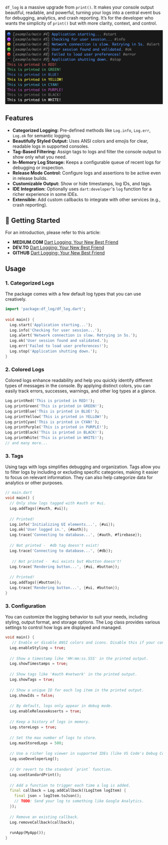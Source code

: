 `df_log` is a massive upgrade from `print()`. It makes your console output beautiful, readable, and powerful, turning your logs into a central event bus for debugging, analytics, and crash reporting. It’s for the developer who wants the simplicity of `print()` but with more clarity, context, and control.


<img src="https://raw.githubusercontent.com/dev-cetera/df_log/main/doc/assets/screenshot2.png" alt="Visual Studio Code Terminal" width="600">

## Features

- **Categorized Logging:** Pre-defined methods like `Log.info`, `Log.err`, `Log.ok` for semantic logging.
- **Beautifully Styled Output:** Uses ANSI colors and emojis for clear, readable logs in supported consoles.
- **Tag-Based Filtering:** Assign tags to logs and filter the console output to show only what you need.
- **In-Memory Log Storage:** Keeps a configurable queue of recent logs for debugging or inspection.
- **Release Mode Control:** Configure logs and assertions to be active even in release builds.
- **Customizable Output:** Show or hide timestamps, log IDs, and tags.
- **IDE Integration:** Optionally uses `dart:developer`'s `log` function for a richer experience in some IDEs.
- **Extensible:** Add custom callbacks to integrate with other services (e.g., crash reporting).

## 🚀 Getting Started

For an introduction, please refer to this article:

- **MEDIUM.COM** [Dart Logging: Your New Best Friend](https://medium.com/@dev-cetera/dart-logging-your-new-best-friend-7e0dbd701dc7)
- **DEV.TO** [Dart Logging: Your New Best Friend](https://dev.to/dev_cetera/dart-logging-your-new-best-friebd-ae1)
- **GITHUB** [Dart Logging: Your New Best Friend](https://github.com/dev-cetera/df_log/blob/main/ARTICLE.md)


## Usage

### 1. Categorized Logs

The package comes with a few default log types that you can use creatively.

```dart
import 'package:df_log/df_log.dart';

void main() {
  Log.start('Application starting...');
  Log.info('Checking for user session...');
  Log.alert('Network connection is slow. Retrying in 5s.');
  Log.ok('User session found and validated.');
  Log.err('Failed to load user preferences!');
  Log.stop('Application shutting down.');
}
```

### 2. Colored Logs

Colored logs enhance readability and help you quickly identify different types of messages in the console. By applying distinct colors, you can easily track errors, successes, warnings, and other log types at a glance.

```dart
Log.printRed('This is printed in RED!');
Log.printGreen('This is printed in GREEN!');
Log.printBlue('This is printed in BLUE!');
Log.printYellow('This is printed in YELLOW!');
Log.printCyan('This is printed in CYAN!');
Log.printPurple('This is printed in PURPLE!');
Log.printBlack('This is printed in BLACK!');
Log.printWhite('This is printed in WHITE!');
// and many more...
```

### 3. Tags

Using tags with logs simplifies debugging and organization. Tags allow you to filter logs by including or excluding specific categories, making it easier to focus on relevant information. They can also help categorize data for analytics or other purposes.

```dart
// main.dart
void main() {
  // Only show logs tagged with #auth or #ui.
  Log.addTags({#auth, #ui});

  // Printed!
  Log.info('Initializing UI elements...', {#ui});
  Log.ok('User logged in.', {#auth});
  Log.trace('Connecting to database...', {#auth, #firebase});

  // Not printed -  #db tag doesn't exist!
  Log.trace('Connecting to database...', {#db});

   // Not printed -  #ui exists but #button doesn't!
  Log.trace('Rendering button...', {#ui, #button});

  // Printed!
  Log.addTags({#button});
  Log.trace('Rendering button...', {#ui, #button});
}
```

### 3. Configuration

You can customize the logging behavior to suit your needs, including styling, output format, and storage options. The Log class provides various settings to control how logs are displayed and managed.

```dart
void main() {
   // Enable or disable ANSI colors and icons. Disable this if your console doesn't support it.
  Log.enableStyling = true;

  // Show a timestamp like 'HH:mm:ss.SSS' in the printed output.
  Log.showTimestamps = true;

  // Show tags like '#auth #network' in the printed output.
  Log.showTags = true;

  // Show a unique ID for each log item in the printed output.
  Log.showIds = false;

  // By default, logs only appear in debug mode.
  Log.enableReleaseAsserts = true;

  // Keep a history of logs in memory.
  Log.storeLogs = true;

  // Set the max number of logs to store.
  Log.maxStoredLogs = 500;

  // Use a richer log viewer in supported IDEs (like VS Code's Debug Console).
  Log.useDeveloperLog();

  // Or revert to the standard `print` function.
  Log.useStandardPrint();

  // Add a function to trigger each time a log is added.
  final callback = Log.addCallback((LogItem logItem) {
    final json = logItem.toJson();
    // TODO: Send your log to something like Google Analytics.
  });

  // Remove an existing callback.
  Log.removeCallback(callback);

  runApp(MyApp());
}
```